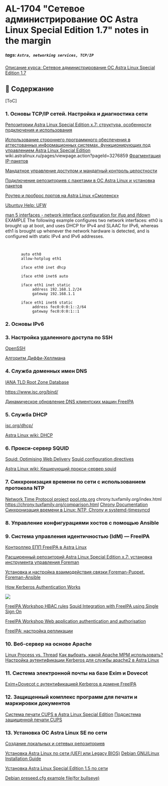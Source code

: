 # AL-1704 "Сетевое администрирование ОС Astra Linux Special Edition 1.7"  notes in the margin

##### tags: `Astra, networking services, TCP/IP`

[Описание курса: Сетевое администрирование ОС Astra Linux Special Edition 1.7](https://education.astralinux.ru/course/view.php?id=68&section=15)
## :memo: Содержание

[ToC]


### 1. Основы TCP/IP сетей. Настройка и диагностика сети

[Репозитории Astra Linux Special Edition x.7: структура, особенности подключения и использования](https://wiki.astralinux.ru/pages/viewpage.action?pageId=149062354)

[Использование стороннего программного обеспечения в аттестованных информационных системах, функционирующих под управлением Astra Linux Special Edition](https://wiki.astralinux.ru/x/5o3NAw)
wiki.astralinux.ru/pages/viewpage.action?pageId=3276859
[Фрагментация IP-пакетов](https://vuzlit.com/1674426/fragmentatsiya_paketov)

[Мандатное управление доступом и мандатный контроль целостности](https://wiki.astralinux.ru/pages/viewpage.action?pageId=153486002)

[Подключение репозиториев с пакетами в ОС Astra Linux и установка пакетов](https://wiki.astralinux.ru/x/OwAy)

[Роутер и проброс портов на Astra Linux «Смоленск»](https://dondub.com/2022/08/router-i-probros-portov-na-astra-linux-smolensk/)

[Ubuntuy Help: UFW](https://help.ubuntu.com/community/UFW)

[](https://github.com/nnz1024/s4a/releases/download/v18/s4a_v18.pdf)

[man 5 interfaces - network interface configuration for ifup and ifdown ](https://www.opennet.ru/man.shtml?topic=interfaces)
EXAMPLE
       The following example configures two network interfaces: eth0 is brought up at boot, and uses DHCP  for  IPv4  and  SLAAC  for IPv6, whereas  eth1  is brought up whenever the network hardware is detected, and is configured with static IPv4 and IPv6 addresses.
       
```bash=


       auto eth0
       allow-hotplug eth1

       iface eth0 inet dhcp

       iface eth0 inet6 auto

       iface eth1 inet static
            address 192.168.1.2/24
            gateway 192.168.1.1

       iface eth1 inet6 static
            address fec0:0:0:1::2/64
            gateway fec0:0:0:1::1

```

### 2. Основы IPv6


### 3. Настройка удаленного доступа по SSH

[OpenSSH](https://www.openssh.com/)

[Алгоритм Диффи-Хеллмана](https://www.youtube.com/watch?v=vFjq9pID4-E)

### 4. Служба доменных имен DNS

[IANA TLD Root Zone Database](https://www.iana.org/domains/root/db)

https://www.isc.org/bind/


[Динамическое обновление DNS клиентских машин FreeIPA](https://wiki.astralinux.ru/pages/viewpage.action?pageId=32833574)

### 5. Служба DHCP
[isc.org/dhcp/](https://www.isc.org/dhcp/)

[ Astra Linux wiki: DHCP](https://wiki.astralinux.ru/display/doc/DHCP)

### 6. Прокси-сервер SQUID
[Squid: Optimising Web Delivery](http://www.squid-cache.org/)
[Squid configuration directives](www.squid-cache.org/Doc/config/)

[Astra Linux wiki: Кеширующий прокси-сервер squid](https://wiki.astralinux.ru/pages/viewpage.action?pageId=41193046)

### 7. Синхронизация времени по сети с использованием протокола NTP

[Network Time Protocol project](https://ntp.org/)
[pool.ntp.org](https://ntppool.org/ru/)
chrony.tuxfamily.org/index.html
https://chrony.tuxfamily.org/comparison.html
[Chrony Documentation](https://chrony.tuxfamily.org/documentation.html)
[Синхронизация времени в Linux: NTP, Chrony и systemd-timesyncd](https://habr.com/ru/company/vdsina/blog/505314/)

### 8. Управление конфигурациями хостов с помощью Ansible

### 9. Система управления идентичностью (IdM) — FreeIPA

[Контроллер ЕПП FreeIPA в Astra Linux](https://wiki.astralinux.ru/pages/viewpage.action?pageId=27362143)

[Расширенный репозиторий Astra Linux Special Edition x.7: установка инструмента управления Foreman](https://wiki.astralinux.ru/pages/viewpage.action?pageId=158611714)

[Установка и настройка взаимодействия связки Foreman-Puppet, Foreman-Ansible](https://wiki.astralinux.ru/pages/viewpage.action?pageId=57444668)

[How Kerberos Authentication Works](https://phoenixnap.com/blog/kerberos-authentication)

![](https://info.varonis.com/hubfs/Imported_Blog_Media/Kerberos-Graphics-1-v2-768x771.jpg)

[FreeIPA Workshop HBAC rules](https://freeipa.readthedocs.io/en/latest/workshop/4-hbac.html)
[Squid Integration with FreeIPA using Single Sign On](https://www.freeipa.org/page/Squid_Integration_with_FreeIPA_using_Single_Sign_On)

[FreeIPA Workshop Web application authentication and authorisation](https://freeipa.readthedocs.io/en/latest/workshop/5-web-app-authnz.html)

[FreeIPA: настройка репликации](https://wiki.astralinux.ru/pages/viewpage.action?pageId=38699308)

### 10. Веб-сервер на основе Apache


[Linux Process vs. Thread](https://www.baeldung.com/linux/process-vs-thread)
[Как выбрать, какой Apache MPM использовать?](https://codernet.ru/articles/linux/kak_vyibrat_kakoj_apache_mpm_ispolzovat/)
[Настройка аутентификации Kerberos для службы apache2 в Astra Linux](https://wiki.astralinux.ru/pages/viewpage.action?pageId=1212514)

### 11. Система электронной почты на базе Exim и Dovecot

[Exim+Dovecot с аутентификацией Kerberos в домене FreeIPA](https://wiki.astralinux.ru/pages/viewpage.action?pageId=94175339)


### 12. Защищенный комплекс программ для печати и маркировки документов

[Система печати CUPS в Astra Linux Special Edition](https://wiki.astralinux.ru/pages/viewpage.action?pageId=158611563)
[Подсистема защищенной печати CUPS](https://wiki.astralinux.ru/pages/viewpage.action?pageId=27362198)

### 13. Установка ОС Astra Linux SE по сети

[Создание локальных и сетевых репозиториев](https://wiki.astralinux.ru/pages/viewpage.action?pageId=61575159)

[Установка Astra Linux по сети (UEFI или Legacy BIOS)](https://wiki.astralinux.ru/pages/viewpage.action?pageId=68914051)
[Debian GNU/Linux Installation Guide](https://www.debian.org/releases/stable/amd64/index.en.html)

[Установка Astra Linux Special Edition 1.5 по сети](https://wiki.astralinux.ru/pages/viewpage.action?pageId=3277939)

[Debian preseed.cfg example file(for bullseye)](debian.org/releases/bullseye/example-preseed.txt)

